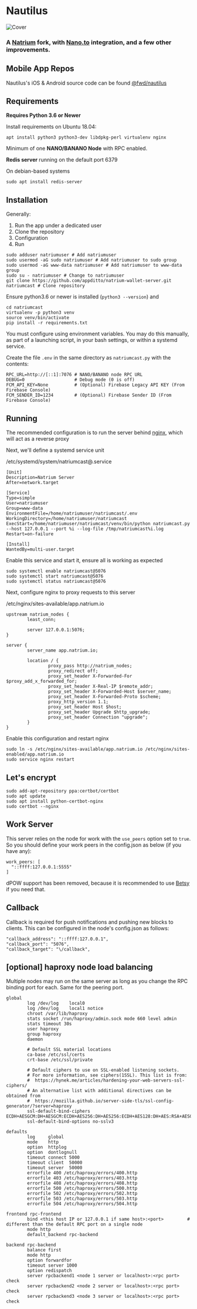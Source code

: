 # Nautilus

![Cover](https://raw.githubusercontent.com/fwd/nautilus-server/master/.github/banner.png)

### A [Natrium](https://github.com/appditto/natrium_wallet_flutter) fork, with [Nano.to](https://github.com/formsend/nano) integration, and a few other improvements.

## Mobile App Repos

Nautilus's iOS & Android source code can be found [@fwd/nautilus](https://github.com/fwd/nautilus)

## Requirements

**Requires Python 3.6 or Newer**

Install requirements on Ubuntu 18.04:
```
apt install python3 python3-dev libdpkg-perl virtualenv nginx
```

Minimum of one **NANO/BANANO Node** with RPC enabled.

**Redis server** running on the default port 6379

On debian-based systems

```
sudo apt install redis-server
```

## Installation

Generally:

1) Run the app under a dedicated user
2) Clone the repository
3) Configuration
4) Run

```
sudo adduser natriumuser # Add natriumuser
sudo usermod -aG sudo natriumuser # Add natriumuser to sudo group
sudo usermod -aG www-data natriumuser # Add natriumuser to www-data group
sudo su - natriumuser # Change to natriumuser
git clone https://github.com/appditto/natrium-wallet-server.git natriumcast # Clone repository
```

Ensure python3.6 or newer is installed (`python3 --version`) and

```
cd natriumcast
virtualenv -p python3 venv
source venv/bin/activate
pip install -r requirements.txt
```

You must configure using environment variables. You may do this manually, as part of a launching script, in your bash settings, or within a systemd service.

Create the file `.env` in the same directory as `natriumcast.py` with the contents:

```
RPC_URL=http://[::1]:7076 # NANO/BANANO node RPC URL
DEBUG=0                   # Debug mode (0 is off)
FCM_API_KEY=None          # (Optional) Firebase Legacy API KEY (From Firebase Console)
FCM_SENDER_ID=1234        # (Optional) Firebase Sender ID (From Firebase Console)
```

## Running

The recommended configuration is to run the server behind [nginx](https://www.nginx.com/), which will act as a reverse proxy

Next, we'll define a systemd service unit

/etc/systemd/system/natriumcast@.service
```
[Unit]
Description=Natrium Server
After=network.target

[Service]
Type=simple
User=natriumuser
Group=www-data
EnvironmentFile=/home/natriumuser/natriumcast/.env
WorkingDirectory=/home/natriumuser/natriumcast
ExecStart=/home/natriumuser/natriumcast/venv/bin/python natriumcast.py --host 127.0.0.1 --port %i --log-file /tmp/natriumcast%i.log
Restart=on-failure

[Install]
WantedBy=multi-user.target
```

Enable this service and start it, ensure all is working as expected

```
sudo systemctl enable natriumcast@5076
sudo systemctl start natriumcast@5076
sudo systemctl status natriumcast@5076
```

Next, configure nginx to proxy requests to this server

/etc/nginx/sites-available/app.natrium.io

```
upstream natrium_nodes {
        least_conn;

        server 127.0.0.1:5076;
}

server {
        server_name app.natrium.io;

        location / {
                proxy_pass http://natrium_nodes;
                proxy_redirect off;
                proxy_set_header X-Forwarded-For $proxy_add_x_forwarded_for;
                proxy_set_header X-Real-IP $remote_addr;
                proxy_set_header X-Forwarded-Host $server_name;
                proxy_set_header X-Forwarded-Proto $scheme;
                proxy_http_version 1.1;
                proxy_set_header Host $host;
                proxy_set_header Upgrade $http_upgrade;
                proxy_set_header Connection "upgrade";
        }
}

```

Enable this configuration and restart nginx

```
sudo ln -s /etc/nginx/sites-available/app.natrium.io /etc/nginx/sites-enabled/app.natrium.io
sudo service nginx restart
```

## Let's encrypt

```
sudo add-apt-repository ppa:certbot/certbot
sudo apt update
sudo apt install python-certbot-nginx 
sudo certbot --nginx
```

## Work Server

This server relies on the node for work with the `use_peers` option set to `true`. So you should define your work peers in the config.json as below (if you have any):

```
work_peers: [
  "::ffff:127.0.0.1:5555"
]
```

dPOW support has been removed, because it is recommended to use [Betsy](https://github.com/bbedward/betsy-middleware) if you need that.

## Callback

Callback is required for push notifications and pushing new blocks to clients. This can be configured in the node's config.json as follows:

```
"callback_address": "::ffff:127.0.0.1",
"callback_port": "5076",
"callback_target": "\/callback",
```

## [optional] haproxy node load balancing
Multiple nodes may run on the same server as long as you change the RPC binding port for each. Same for the peering port.
```
global
        log /dev/log    local0
        log /dev/log    local1 notice
        chroot /var/lib/haproxy
        stats socket /run/haproxy/admin.sock mode 660 level admin
        stats timeout 30s
        user haproxy
        group haproxy
        daemon

        # Default SSL material locations
        ca-base /etc/ssl/certs
        crt-base /etc/ssl/private

        # Default ciphers to use on SSL-enabled listening sockets.
        # For more information, see ciphers(1SSL). This list is from:
        #  https://hynek.me/articles/hardening-your-web-servers-ssl-ciphers/
        # An alternative list with additional directives can be obtained from
        #  https://mozilla.github.io/server-side-tls/ssl-config-generator/?server=haproxy
        ssl-default-bind-ciphers ECDH+AESGCM:DH+AESGCM:ECDH+AES256:DH+AES256:ECDH+AES128:DH+AES:RSA+AESGCM:RSA+AES:!aNULL:!MD5:!DSS
        ssl-default-bind-options no-sslv3

defaults
        log     global
        mode    http
        option  httplog
        option  dontlognull
        timeout connect 5000
        timeout client  50000
        timeout server  50000
        errorfile 400 /etc/haproxy/errors/400.http
        errorfile 403 /etc/haproxy/errors/403.http
        errorfile 408 /etc/haproxy/errors/408.http
        errorfile 500 /etc/haproxy/errors/500.http
        errorfile 502 /etc/haproxy/errors/502.http
        errorfile 503 /etc/haproxy/errors/503.http
        errorfile 504 /etc/haproxy/errors/504.http

frontend rpc-frontend
        bind <this host IP or 127.0.0.1 if same host>:<port>         # different than the default RPC port on a single node
        mode http
        default_backend rpc-backend
        
backend rpc-backend
        balance first
        mode http
        option forwardfor
        timeout server 1000
        option redispatch
        server rpcbackend1 <node 1 server or localhost>:<rpc port> check
        server rpcbackend2 <node 2 server or localhost>:<rpc port> check
        server rpcbackend3 <node 3 server or localhost>:<rpc port> check
```
